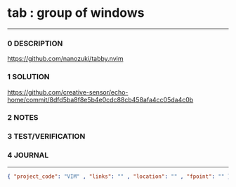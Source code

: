 # tab : group of windows
--------------------------------
### 0 DESCRIPTION

https://github.com/nanozuki/tabby.nvim

### 1 SOLUTION

https://github.com/creative-sensor/echo-home/commit/8dfd5ba8f8e5b4e0cdc88cb458afa4cc05da4c0b

### 2 NOTES


### 3 TEST/VERIFICATION


### 4 JOURNAL



--------------------------------
```json
{ "project_code": "VIM" , "links": "" , "location": "" , "fpoint": "" }
```
